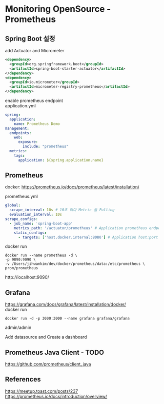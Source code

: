 Monitoring OpenSource - Prometheus
============================


## Spring Boot 설정
add Actuator and Micrometer
```xml
<dependency>
  <groupId>org.springframework.boot</groupId>
  <artifactId>spring-boot-starter-actuator</artifactId>
</dependency>
<dependency>
  <groupId>io.micrometer</groupId>
  <artifactId>micrometer-registry-prometheus</artifactId>
</dependency>
```

enable prometheus endpoint  
application.yml
```yml
spring:
  application:
    name: Prometheus Demo
management:
  endpoints:
    web:
      exposure:
        include: "prometheus"
  metrics:
    tags:
      application: ${spring.application.name}
```

## Prometheus
docker: https://prometheus.io/docs/prometheus/latest/installation/

prometheus.yml
```yml
global:
  scrape_interval: 10s # 10초 마다 Metric 을 Pulling
  evaluation_interval: 10s
scrape_configs:
  - job_name: 'spring-boot-app'
    metrics_path: '/actuator/prometheus' # Application prometheus endpoint
    static_configs:
      - targets: ['host.docker.internal:8080'] # Application host:port
```

docker run
```shell
docker run --name prometheus -d \
-p 9090:9090 \
-v /Users/jihwankim/dev/docker/prometheus/data:/etc/prometheus \
prom/prometheus
```
http://localhost:9090/

## Grafana
https://grafana.com/docs/grafana/latest/installation/docker/  
docker run
```shell
docker run -d -p 3000:3000 --name grafana grafana/grafana
```
admin/admin

Add datasource and Create a dashboard

## Prometheus Java Client - TODO
https://github.com/prometheus/client_java


## References
https://meetup.toast.com/posts/237  
https://prometheus.io/docs/introduction/overview/
